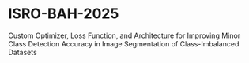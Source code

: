 # ISRO-BAH-2025
Custom Optimizer, Loss Function, and Architecture for Improving Minor Class Detection Accuracy in Image Segmentation of Class-Imbalanced Datasets

